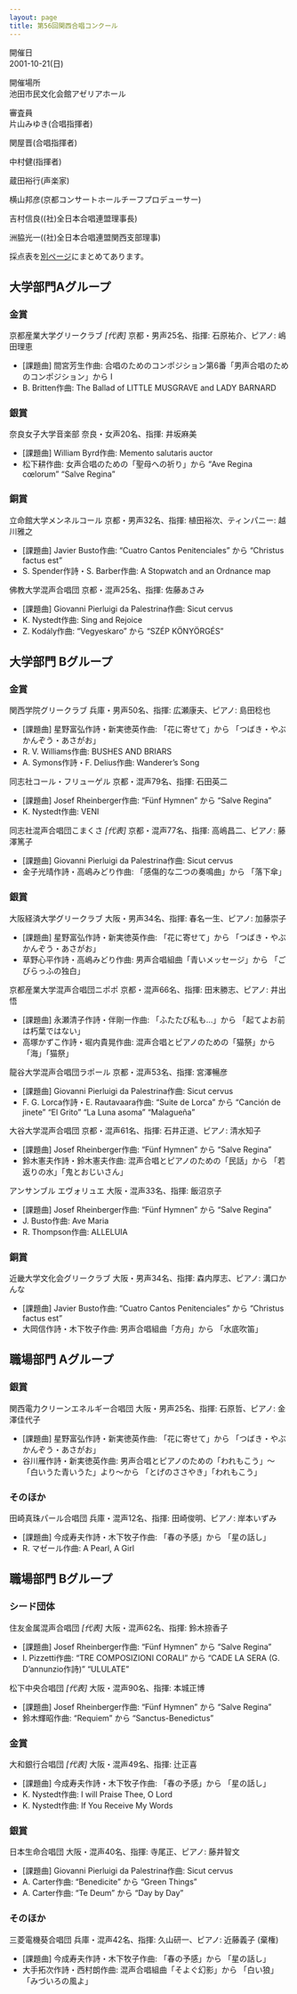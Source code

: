 ```yaml
---
layout: page
title: 第56回関西合唱コンクール
---
```

開催日  
2001-10-21(日)

開催場所  
池田市民文化会館アゼリアホール

審査員  
片山みゆき(合唱指揮者)

関屋晋(合唱指揮者)

中村健(指揮者)

蔵田裕行(声楽家)

横山邦彦(京都コンサートホールチーフプロデューサー)

吉村信良((社)全日本合唱連盟理事長)

洲脇光一((社)全日本合唱連盟関西支部理事)

採点表を[別ページ](../kansai-2001-10-21-score/)にまとめてあります。

大学部門Aグループ
-----------------

### 金賞

<span class="choir-name">京都産業大学グリークラブ</span> *\[代表\]*
京都・男声25名、指揮: 石原祐介、ピアノ: 嶋田理恵

-   \[課題曲\] 間宮芳生作曲: 合唱のためのコンポジション第6番「男声合唱のためのコンポジション」から Ⅰ
-   B. Britten作曲: The Ballad of LITTLE MUSGRAVE and LADY BARNARD

### 銀賞

<span class="choir-name">奈良女子大学音楽部</span>
奈良・女声20名、指揮: 井坂麻美

-   \[課題曲\] William Byrd作曲: Memento salutaris auctor
-   松下耕作曲: 女声合唱のための「聖母への祈り」から “Ave Regina cœlorum” “Salve Regina”

### 銅賞

<span class="choir-name">立命館大学メンネルコール</span>
京都・男声32名、指揮: 植田裕次、ティンパニー: 越川雅之

-   \[課題曲\] Javier Busto作曲: “Cuatro Cantos Penitenciales” から “Christus factus est”
-   S. Spender作詩・S. Barber作曲: A Stopwatch and an Ordnance map

<span class="choir-name">佛教大学混声合唱団</span>
京都・混声25名、指揮: 佐藤あさみ

-   \[課題曲\] Giovanni Pierluigi da Palestrina作曲: Sicut cervus
-   K. Nystedt作曲: Sing and Rejoice
-   Z. Kodály作曲: “Vegyeskaro” から “SZÉP KÖNYÖRGÉS”

大学部門 Bグループ
------------------

### 金賞

<span class="choir-name">関西学院グリークラブ</span>
兵庫・男声50名、指揮: 広瀬康夫、ピアノ: 島田稔也

-   \[課題曲\] 星野富弘作詩・新実徳英作曲: 「花に寄せて」から 「つばき・やぶかんぞう・あさがお」
-   R. V. Williams作曲: BUSHES AND BRIARS
-   A. Symons作詩・F. Delius作曲: Wanderer’s Song

<span class="choir-name">同志社コール・フリューゲル</span>
京都・混声79名、指揮: 石田英二

-   \[課題曲\] Josef Rheinberger作曲: “Fünf Hymnen” から “Salve Regina”
-   K. Nystedt作曲: VENI

<span class="choir-name">同志社混声合唱団こまくさ</span> *\[代表\]*
京都・混声77名、指揮: 高嶋昌二、ピアノ: 藤澤篤子

-   \[課題曲\] Giovanni Pierluigi da Palestrina作曲: Sicut cervus
-   金子光晴作詩・高嶋みどり作曲: 「感傷的な二つの奏鳴曲」から 「落下傘」

### 銀賞

<span class="choir-name">大阪経済大学グリークラブ</span>
大阪・男声34名、指揮: 春名一生、ピアノ: 加藤崇子

-   \[課題曲\] 星野富弘作詩・新実徳英作曲: 「花に寄せて」から 「つばき・やぶかんぞう・あさがお」
-   草野心平作詩・高嶋みどり作曲: 男声合唱組曲「青いメッセージ」から 「ごびらっふの独白」

<span class="choir-name">京都産業大学混声合唱団ニポポ</span>
京都・混声66名、指揮: 田末勝志、ピアノ: 井出悟

-   \[課題曲\] 永瀬清子作詩・伴剛一作曲: 「ふたたび私も…」から 「起てよお前は朽葉ではない」
-   高塚かずこ作詩・堀内貴晃作曲: 混声合唱とピアノのための「猫祭」から 「海」「猫祭」

<span class="choir-name">龍谷大学混声合唱団ラポール</span>
京都・混声53名、指揮: 宮澤暢彦

-   \[課題曲\] Giovanni Pierluigi da Palestrina作曲: Sicut cervus
-   F. G. Lorca作詩・E. Rautavaara作曲: “Suite de Lorca” から “Canción de jinete” “El Grito” “La Luna asoma” “Malagueña”

<span class="choir-name">大谷大学混声合唱団</span>
京都・混声61名、指揮: 石井正道、ピアノ: 清水知子

-   \[課題曲\] Josef Rheinberger作曲: “Fünf Hymnen” から “Salve Regina”
-   鈴木憲夫作詩・鈴木憲夫作曲: 混声合唱とピアノのための「民話」から 「若返りの水」「鬼とおじいさん」

<span class="choir-name">アンサンブル エヴォリュエ</span>
大阪・混声33名、指揮: 飯沼京子

-   \[課題曲\] Josef Rheinberger作曲: “Fünf Hymnen” から “Salve Regina”
-   J. Busto作曲: Ave Maria
-   R. Thompson作曲: ALLELUIA

### 銅賞

<span class="choir-name">近畿大学文化会グリークラブ</span>
大阪・男声34名、指揮: 森内厚志、ピアノ: 溝口かんな

-   \[課題曲\] Javier Busto作曲: “Cuatro Cantos Penitenciales” から “Christus factus est”
-   大岡信作詩・木下牧子作曲: 男声合唱組曲「方舟」から 「水底吹笛」

職場部門 Aグループ
------------------

### 銀賞

<span class="choir-name">関西電力クリーンエネルギー合唱団</span>
大阪・男声25名、指揮: 石原哲、ピアノ: 金澤佳代子

-   \[課題曲\] 星野富弘作詩・新実徳英作曲: 「花に寄せて」から 「つばき・やぶかんぞう・あさがお」
-   谷川雁作詩・新実徳英作曲: 男声合唱とピアノのための「われもこう」〜「白いうた青いうた」より〜から 「とげのささやき」「われもこう」

### そのほか

<span class="choir-name">田崎真珠パール合唱団</span>
兵庫・混声12名、指揮: 田崎俊明、ピアノ: 岸本いずみ

-   \[課題曲\] 今成寿夫作詩・木下牧子作曲: 「春の予感」から 「星の話し」
-   R. マゼール作曲: A Pearl, A Girl

職場部門 Bグループ
------------------

### シード団体

<span class="choir-name">住友金属混声合唱団</span> *\[代表\]*
大阪・混声62名、指揮: 鈴木捺香子

-   \[課題曲\] Josef Rheinberger作曲: “Fünf Hymnen” から “Salve Regina”
-   I. Pizzetti作曲: “TRE COMPOSIZIONI CORALI” から “CADE LA SERA (G. D’annunzio作詩)” “ULULATE”

<span class="choir-name">松下中央合唱団</span> *\[代表\]*
大阪・混声90名、指揮: 本城正博

-   \[課題曲\] Josef Rheinberger作曲: “Fünf Hymnen” から “Salve Regina”
-   鈴木輝昭作曲: “Requiem” から “Sanctus-Benedictus”

### 金賞

<span class="choir-name">大和銀行合唱団</span> *\[代表\]*
大阪・混声49名、指揮: 辻正喜

-   \[課題曲\] 今成寿夫作詩・木下牧子作曲: 「春の予感」から 「星の話し」
-   K. Nystedt作曲: I will Praise Thee, O Lord
-   K. Nystedt作曲: If You Receive My Words

### 銀賞

<span class="choir-name">日本生命合唱団</span>
大阪・混声40名、指揮: 寺尾正、ピアノ: 藤井智文

-   \[課題曲\] Giovanni Pierluigi da Palestrina作曲: Sicut cervus
-   A. Carter作曲: “Benedicite” から “Green Things”
-   A. Carter作曲: “Te Deum” から “Day by Day”

### そのほか

<span class="choir-name">三菱電機葵合唱団</span>
兵庫・混声42名、指揮: 久山研一、ピアノ: 近藤義子 (棄権)

-   \[課題曲\] 今成寿夫作詩・木下牧子作曲: 「春の予感」から 「星の話し」
-   大手拓次作詩・西村朗作曲: 混声合唱組曲「そよぐ幻影」から 「白い狼」「みづいろの風よ」
